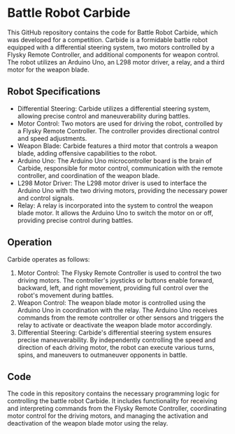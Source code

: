 # Battle Robot Carbide

This GitHub repository contains the code for Battle Robot Carbide, which was developed for a competition. Carbide is a formidable battle robot equipped with a differential steering system, two motors controlled by a Flysky Remote Controller, and additional components for weapon control. The robot utilizes an Arduino Uno, an L298 motor driver, a relay, and a third motor for the weapon blade.

## Robot Specifications

- Differential Steering: Carbide utilizes a differential steering system, allowing precise control and maneuverability during battles.
- Motor Control: Two motors are used for driving the robot, controlled by a Flysky Remote Controller. The controller provides directional control and speed adjustments.
- Weapon Blade: Carbide features a third motor that controls a weapon blade, adding offensive capabilities to the robot.
- Arduino Uno: The Arduino Uno microcontroller board is the brain of Carbide, responsible for motor control, communication with the remote controller, and coordination of the weapon blade.
- L298 Motor Driver: The L298 motor driver is used to interface the Arduino Uno with the two driving motors, providing the necessary power and control signals.
- Relay: A relay is incorporated into the system to control the weapon blade motor. It allows the Arduino Uno to switch the motor on or off, providing precise control during battles.

## Operation

Carbide operates as follows:

1. Motor Control: The Flysky Remote Controller is used to control the two driving motors. The controller's joysticks or buttons enable forward, backward, left, and right movement, providing full control over the robot's movement during battles.
2. Weapon Control: The weapon blade motor is controlled using the Arduino Uno in coordination with the relay. The Arduino Uno receives commands from the remote controller or other sensors and triggers the relay to activate or deactivate the weapon blade motor accordingly.
3. Differential Steering: Carbide's differential steering system ensures precise maneuverability. By independently controlling the speed and direction of each driving motor, the robot can execute various turns, spins, and maneuvers to outmaneuver opponents in battle.

## Code

The code in this repository contains the necessary programming logic for controlling the battle robot Carbide. It includes functionality for receiving and interpreting commands from the Flysky Remote Controller, coordinating motor control for the driving motors, and managing the activation and deactivation of the weapon blade motor using the relay.

